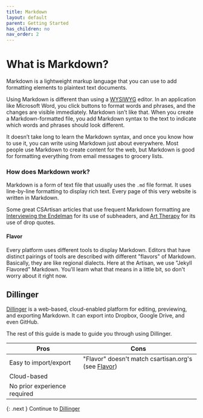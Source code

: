 ```yaml
---
title: Markdown
layout: default
parent: Getting Started
has_children: no
nav_order: 2
---
```

# What is Markdown?

Markdown is a lightweight markup language that you can use to add formatting elements to plaintext text documents. 

Using Markdown is different than using a [WYSIWYG](https://en.wikipedia.org/wiki/WYSIWYG) editor. In an application like Microsoft Word, you click buttons to format words and phrases, and the changes are visible immediately. Markdown isn’t like that. When you create a Markdown-formatted file, you add Markdown syntax to the text to indicate which words and phrases should look different.

It doesn’t take long to learn the Markdown syntax, and once you know how to use it, you can write using Markdown just about everywhere. Most people use Markdown to create content for the web, but Markdown is good for formatting everything from email messages to grocery lists.

### How does Markdown work?

Markdown is a form of text file that usually uses the `.md` file format. It uses line-by-line formatting to display rich text. Every page of this very website is written in Markdown. 

Some great CSArtisan articles that use frequent Markdown formatting are [Interviewing the Endelman](https://csartisan.github.io/interviewing-the-endelman/) for its use of subheaders, and [Art Therapy](https://csartisan.github.io/art-therapy/) for its use of drop quotes. 

#### Flavor

Every platform uses different tools to display Markdown. Editors that have distinct pairings of tools are described with different "flavors" of Markdown. Basically, they are like regional dialects. Here at the Artisan, we use "Jekyll Flavored" Markdown. You'll learn what that means in a little bit, so don't worry about it right now.

## Dillinger
[Dillinger](https://dillinger.io) is a web-based, cloud-enabled platform for editing, previewing, and exporting Markdown. It can export into Dropbox, Google Drive, and even GitHub.

The rest of this guide is made to guide you through using Dillinger.

|Pros |Cons |
|-----|-----|
Easy to import/export         |  "Flavor" doesn't match csartisan.org's (see [Flavor](index#flavor))
Cloud-based                   |  
No prior experience required  |  

{: .next }
Continue to [Dillinger](/docs/getting-started/dillinger.html) 